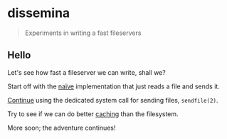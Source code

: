 dissemina
=========

> Experiments in writing a fast fileservers

Hello
-----

Let's see how fast a fileserver we can write, shall we?

Start off with the
[naïve](https://github.com/scvalex/dissemina2/blob/master/Naive.hs)
implementation that just reads a file and sends it.

[Continue](https://github.com/scvalex/dissemina2/blob/master/SendFile.hs)
using the dedicated system call for sending files, `sendfile(2)`.

Try to see if we can do better
[caching](https://github.com/scvalex/dissemina2/blob/master/Cached.hs)
than the filesystem.

More soon; the adventure continues!
